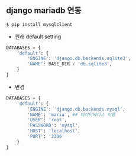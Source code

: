 ## django mariadb 연동

``` bash
$ pip install mysqlclient
```



- 원래 default setting

``` python
DATABASES = {
    'default': {
        'ENGINE': 'django.db.backends.sqlite3',
        'NAME': BASE_DIR / 'db.sqlite3',  
    }
}
```

- 변경

``` python
DATABASES = {
    'default': {
        'ENGINE': 'django.db.backends.mysql',
        'NAME': 'maria', ## 데이터베이스 이름 
        'USER': 'root', 
        'PASSWORD': 'mysql',
        'HOST': 'localhost',
        'PORT': '3306'
    }
}
```

 